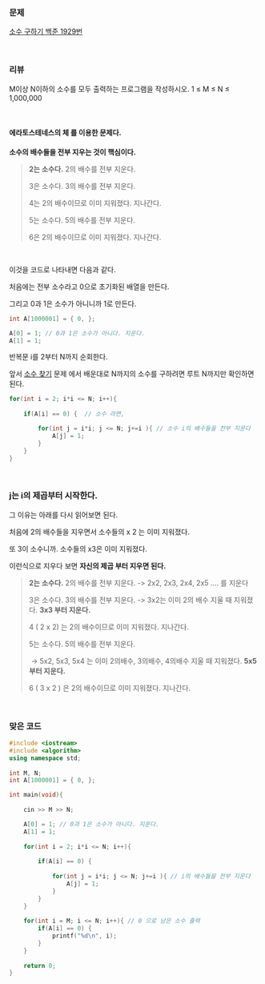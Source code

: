 ### 문제

[소수 구하기  백준 1929번](https://www.acmicpc.net/problem/1929)

</br>

### 리뷰

M이상 N이하의 소수를 모두 출력하는 프로그램을 작성하시오.    1 ≤ M ≤ N ≤ 1,000,000

</br>

#### **에라토스테네스의 체** 를 이용한 문제다. 

**소수의 배수들을 전부 지우는 것이 핵심이다.** 

> **2는 소수다.** 2의 배수를 전부 지운다. 
>
> 3은 소수다. 3의 배수를 전부 지운다. 
>
> 4는 2의 배수이므로 이미 지워졌다. 지나간다.
>
> 5는 소수다.  5의 배수를 전부 지운다. 
>
> 6은 2의 배수이므로 이미 지워졌다. 지나간다.

</br>

이것을 코드로 나타내면 다음과 같다. 

처음에는 전부 소수라고 0으로 초기화된 배열을 만든다. 

그리고 0과 1은 소수가 아니니까 1로 만든다. 

```c++
int A[1000001] = { 0, };

A[0] = 1; // 0과 1은 소수가 아니다. 지운다. 
A[1] = 1;

```

반복문 i를 2부터 N까지 순회한다. 

앞서 [소수 찾기](https://www.acmicpc.net/problem/1978) 문제 에서 배운대로 N까지의 소수를 구하려면 루트 N까지만 확인하면 된다. 

```c++
for(int i = 2; i*i <= N; i++){
	
    if(A[i] == 0) {  // 소수 라면, 

        for(int j = i*i; j <= N; j+=i ){ // 소수 i의 배수들을 전부 지운다  
            A[j] = 1;  
        }
    }
}	
```

</br> 

### **j는 i의 제곱부터 시작한다.** 

그 이유는 아래를 다시 읽어보면 된다.  

처음에 2의 배수들을 지우면서  소수들의 x 2 는 이미 지워졌다.

또 3이 소수니까. 소수들의 x3은 이미 지워졌다. 

이런식으로 지우다 보면  **자신의 제곱 부터 지우면 된다.** 

> **2는 소수다.** 2의 배수를 전부 지운다.  -> 2x2, 2x3, 2x4, 2x5 .... 를 지운다 
>
> 3은 소수다. 3의 배수를 전부 지운다. -> 3x2는 이미 2의 배수 지울 때 지워졌다. **3x3 부터 지운다.**
>
> 4 ( 2 x 2) 는 2의 배수이므로 이미 지워졌다. 지나간다.
>
> 5는 소수다.  5의 배수를 전부 지운다. 
>
> ​		-> 5x2, 5x3, 5x4 는 이미 2의배수, 3의배수, 4의배수 지울 때 지워졌다. **5x5 부터 지운다.** 
>
> 6 ( 3 x 2 ) 은 2의 배수이므로 이미 지워졌다. 지나간다.



</br>

### 맞은 코드

```c++
#include <iostream> 
#include <algorithm>
using namespace std;
 
int M, N;
int A[1000001] = { 0, };

int main(void){
 
	cin >> M >> N;

	A[0] = 1; // 0과 1은 소수가 아니다. 지운다. 
	A[1] = 1;
	
	for(int i = 2; i*i <= N; i++){
	
		if(A[i] == 0) {  
			
			for(int j = i*i; j <= N; j+=i ){ // i의 배수들을 전부 지운다  
				A[j] = 1;  
			}
		}
	}	
		
	for(int i = M; i <= N; i++){ // 0 으로 남은 소수 출력  
		if(A[i] == 0) {
			printf("%d\n", i);
		}
	} 
 	
	return 0;	
} 
```



